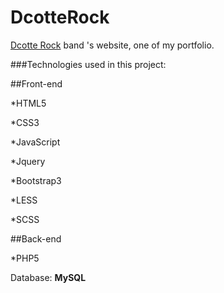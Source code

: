 # DcotteRock
[Dcotte Rock](http://dcotterock.esy.es) band 's website, one of my portfolio.

###Technologies used in this project:

##Front-end

*HTML5

*CSS3

*JavaScript

*Jquery

*Bootstrap3

*LESS

*SCSS

##Back-end

*PHP5

Database: **MySQL**



